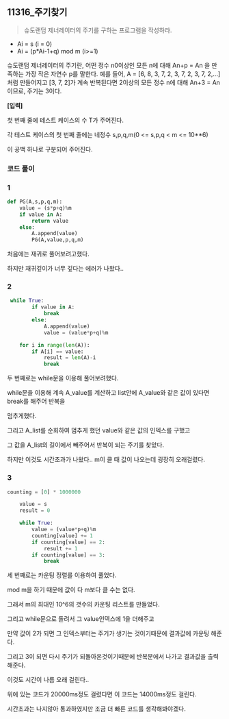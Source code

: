 ## 11316_주기찾기

> 슈도랜덤 제너레이터의 주기를 구하는 프로그램을 작성하라.

- Ai = s (i = 0)
- Ai = (p*Ai-1+q) mod m (i>=1)

슈도랜덤 제너레이터의 주기란, 어떤 정수 n0이상인 모든 n에 대해 An+p = An 을 만족하는 가장 작은 자연수 p를 말한다. 예를 들어, A = [6, 8, 3, 7, 2, 3, 7, 2, 3, 7, 2,...]처럼 만들어지고 [3, 7, 2]가 계속 반복된다면 2이상의 모든 정수 n에 대해 An+3 = An이므로, 주기는 3이다.

**[입력]**

첫 번째 줄에 테스트 케이스의 수 T가 주어진다.

각 테스트 케이스의 첫 번째 줄에는 네정수 s,p,q,m(0 <= s,p,q < m <= 10**6)

이 공백 하나로 구분되어 주어진다.

### 코드 풀이

### 1

```python
def PG(A,s,p,q,m):
    value = (s*p+q)%m
    if value in A:
        return value
    else:
        A.append(value)
        PG(A,value,p,q,m)
```

처음에는 재귀로 풀어보려고했다.

하지만 재귀깊이가 너무 깊다는 에러가 나왔다..

### 2

```python
 while True:
        if value in A:
            break
        else:
            A.append(value)
            value = (value*p+q)%m

    for i in range(len(A)):
        if A[i] == value:
            result = len(A)-i
            break
```

두 번째로는 while문을 이용해 풀어보려했다.

while문을 이용해 계속 A_value를 계산하고 list안에 A_value와 같은 값이 있다면 break를 해주어 반복을

멈추게했다.

그리고 A_list를 순회하여 멈추게 했던 value와 같은 값의 인덱스를 구했고 

그 값을 A_list의 길이에서 빼주어서 반복이 되는 주기를 찾았다.

하지만 이것도 시간초과가 나왔다.. m이 클 때 값이 나오는데 굉장히 오래걸렸다.

 ### 3

```python
counting = [0] * 1000000

    value = s
    result = 0

    while True:
        value = (value*p+q)%m
        counting[value] += 1
        if counting[value] == 2:
            result += 1
        if counting[value] == 3:
            break
```

세 번째로는 카운팅 정렬를 이용하여 풀었다.

mod m을 하기 때문에 값이 다 m보다 클 수는 없다.

그래서 m의 최대인 10^6의 갯수의 카운팅 리스트를 만들었다.

그리고 while문으로 돌려서 그 value인덱스에 1을 더해주고

만약 값이 2가 되면 그 인덱스부터는 주기가 생기는 것이기때문에 결과값에 카운팅 해준다.

그리고 3이 되면 다시 주기가 되돌아온것이기때문에 반복문에서 나가고 결과값을 출력해준다.

이것도 시간이 나름 오래 걸린다..

위에 있는 코드가 20000ms정도 걸렸다면 이 코드는 14000ms정도 걸린다.

시간초과는 나지않아 통과하였지만 조금 더 빠른 코드를 생각해봐야겠다.

